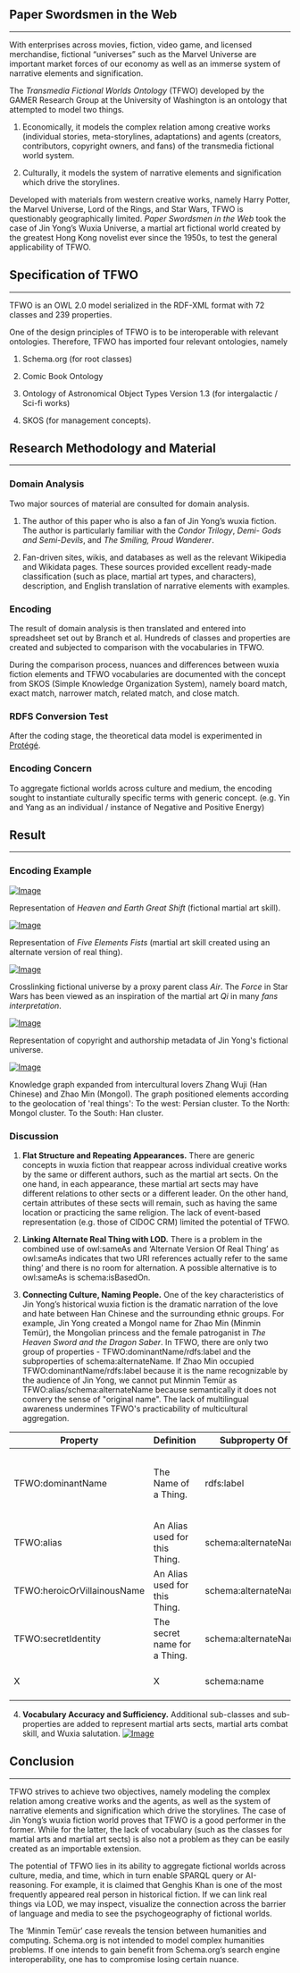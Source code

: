 ## Paper Swordsmen in the Web
---

With enterprises across movies, fiction, video game, and licensed merchandise, fictional “universes” such as the Marvel Universe are important market forces of our economy as well as an immerse system of narrative elements and signification.

The *Transmedia Fictional Worlds Ontology* (TFWO) developed by the GAMER Research Group at the University of Washington is an ontology that attempted to model two things.

1. Economically, it models the complex relation among creative works (individual stories, meta-storylines, adaptations) and agents (creators, contributors, copyright owners, and fans) of the transmedia fictional world system.

2. Culturally, it models the system of narrative elements and signification which drive the storylines.

Developed with materials from western creative works, namely Harry Potter, the Marvel Universe, Lord of the Rings, and Star Wars, TFWO is questionably geographically limited. *Paper Swordsmen in the Web* took the case of Jin Yong’s Wuxia Universe, a martial art fictional world created by the greatest Hong Kong novelist ever since the 1950s, to test the general applicability of TFWO.

## Specification of TFWO
---

TFWO is an OWL 2.0 model serialized in the RDF-XML format with 72 classes and 239 properties.

One of the design principles of TFWO is to be interoperable with relevant ontologies. Therefore, TFWO has imported four relevant ontologies, namely

1. Schema.org (for root classes)

2. Comic Book Ontology

3. Ontology of Astronomical Object Types Version 1.3 (for intergalactic / Sci-fi works)

4. SKOS (for management concepts).

## Research Methodology and Material
---

### Domain Analysis 

Two major sources of material are consulted for domain analysis.

1. The author of this paper who is also a fan of Jin Yong’s wuxia fiction. The author is particularly familiar with the *Condor Trilogy*, *Demi- Gods and Semi-Devils*, and *The Smiling, Proud Wanderer*.

2. Fan-driven sites, wikis, and databases as well as the relevant Wikipedia and Wikidata pages. These sources provided excellent ready-made classification (such as place, martial art types, and characters), description, and English translation of narrative elements with examples.

### Encoding

The result of domain analysis is then translated and entered into spreadsheet set out by Branch et al. Hundreds of classes and properties are created and subjected to comparison with the vocabularies in TFWO.

During the comparison process, nuances and differences between wuxia fiction elements and TFWO vocabularies are documented with the concept from SKOS (Simple Knowledge Organization System), namely board match, exact match, narrower match, related match, and close match.

### RDFS Conversion Test

After the coding stage, the theoretical data model is experimented in [Protégé](https://protege.stanford.edu/).

### Encoding Concern

To aggregate fictional worlds across culture and medium, the encoding sought to instantiate culturally specific terms with generic concept. (e.g. Yin and Yang as an individual / instance of Negative and Positive Energy)

## Result
---

### Encoding Example

[![Image](1.jpg)](1.jpg)

Representation of *Heaven and Earth Great Shift* (fictional martial art skill).

[![Image](2.jpg)](2.jpg)

Representation of *Five Elements Fists* (martial art skill created using an alternate version of real thing).

[![Image](3.jpg)](3.jpg)

Crosslinking fictional universe by a proxy parent class *Air*. The *Force* in Star Wars has been viewed as an inspiration of the martial art *Qi* in many *fans interpretation*.

[![Image](4.jpg)](4.jpg)

Representation of copyright and authorship metadata of Jin Yong's fictional universe. 

[![Image](5.jpg)](5.jpg)

Knowledge graph expanded from intercultural lovers Zhang Wuji (Han Chinese) and Zhao Min (Mongol). The graph positioned elements according to the geolocation of  'real things': To the west: Persian cluster. To the North: Mongol cluster. To the South: Han cluster.

### Discussion

1. **Flat Structure and Repeating Appearances.**  There are generic concepts in wuxia fiction that reappear across individual creative works by the same or different authors, such as the martial art sects. On the one hand, in each appearance, these martial art sects may have different relations to other sects or a different leader. On the other hand, certain attributes of these sects will remain, such as having the same location or practicing the same religion. The lack of event-based representation (e.g. those of CIDOC CRM) limited the potential of TFWO.

2. **Linking Alternate Real Thing with LOD.** There is a problem in the combined use of owl:sameAs and ‘Alternate Version Of Real Thing’ as owl:sameAs indicates that two URI references actually refer to the same thing’ and there is no room for alternation. A possible alternative is to owl:sameAs is schema:isBasedOn.

3. **Connecting Culture, Naming People.** One of the key characteristics of Jin Yong’s historical wuxia fiction is the dramatic narration of the love and hate between Han Chinese and the surrounding ethnic groups. For example, Jin Yong  created a Mongol name for Zhao Min (Minmin Temür), the Mongolian princess and the female patroganist in *The Heaven Sword and the Dragon Saber*. In TFWO, there are only two group of properties - TFWO:dominantName/rdfs:label and the subproperties of schema:alternateName. If Zhao Min occupied TFWO:dominantName/rdfs:label because it is the name recognizable by the audience of Jin Yong, we cannot put Minmin Temür as TFWO:alias/schema:alternateName because semantically it does not convery the sense of "original name". The lack of multilingual awareness undermines TFWO's practicability of multicultural aggregation.

| Property  | Definition |Subproperty Of|Definition|
| ------------- | ------------- |-------------|-|
| TFWO:dominantName  | The Name of a Thing.  |rdfs:label|a human-readable version of a resource's name.|
| TFWO:alias  | An Alias used for this Thing.  |schema:alternateName|An alias for the item.|
| TFWO:heroicOrVillainousName  | An Alias used for this Thing.  |schema:alternateName|An alias for the item.|
|TFWO:secretIdentity|The secret name for a Thing.|schema:alternateName|An alias for the item.|
|X|X|schema:name|The name of the item.|

4. **Vocabulary Accuracy and Sufficiency.** Additional sub-classes and sub-properties are added to represent martial arts sects, martial arts combat skill, and Wuxia salutation.
[![Image](6.png)](6.png)

## Conclusion
---
TFWO strives to achieve two objectives, namely modeling the complex relation among creative works and the agents, as well as the system of narrative elements and signification which drive the storylines. The case of Jin Yong’s wuxia fiction world proves that TFWO is a good performer in the former. While for the latter, the lack of vocabulary (such as the classes for martial arts and martial art sects) is also not a problem as they can be easily created as an importable extension.

The potential of TFWO lies in its ability to aggregate fictional worlds across culture, media, and time, which in turn enable SPARQL query or AI-reasoning. For example, it is claimed that Genghis Khan is one of the most frequently appeared real person in historical fiction. If we can link real things via LOD, we may inspect, visualize the connection across the barrier of language and media to see the psychogeography of fictional worlds.

The ‘Minmin Temür’ case reveals the tension between humanities and computing. Schema.org is not intended to model complex humanities problems. If one intends to gain benefit from Schema.org’s search engine interoperability, one has to compromise losing certain nuance.
